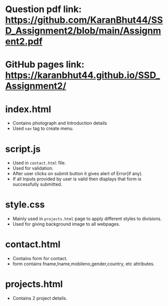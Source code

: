 # Question pdf link: https://github.com/KaranBhut44/SSD_Assignment2/blob/main/Assignment2.pdf
# GitHub pages link: https://karanbhut44.github.io/SSD_Assignment2/
# index.html
 - Contains photograph and Introduction details
 - Used `nav` tag to create menu.
# script.js
 - Used in `contact.html` file.
 - Used for validation.
 - After user clicks on submit button it gives alert of Error(if any).
 - If all Inputs provided by user is valid then displays that form is successfully submitted.
# style.css
 - Mainly used in `projects.html` page to apply different styles to divisions.
 - Used for giving background image to all webpages.
# contact.html
 - Contains form for contact.
 - form contains fname,lname,mobileno,gender,country, etc attributes.
# projects.html
 - Contains 2 project details.

